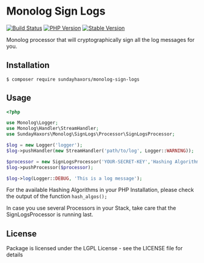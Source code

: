 # Monolog Sign Logs

[![Build Status](https://img.shields.io/github/workflow/status/sundayhaxors/monolog-sign-logs/CI?style=for-the-badge)](https://github.com/sundayhaxors/monolog-sign-logs/actions?query=workflow%3ACI) [![PHP Version](https://img.shields.io/packagist/php-v/sundayhaxors/monolog-sign-logs.svg?style=for-the-badge)](https://github.com/sundayhaxors/monolog-sign-logs) [![Stable Version](https://img.shields.io/packagist/v/sundayhaxors/monolog-sign-logs.svg?style=for-the-badge&label=latest)](https://packagist.org/packages/sundayhaxors/monolog-sign-logs)

Monolog processor that will cryptographically sign all the log messages for you.

## Installation

```
$ composer require sundayhaxors/monolog-sign-logs
```

## Usage

```php
<?php

use Monolog\Logger;
use Monolog\Handler\StreamHandler;
use SundayHaxors\Monolog\SignLogs\Processor\SignLogsProcessor;

$log = new Logger('logger');
$log->pushHandler(new StreamHandler('path/to/log', Logger::WARNING));

$processor = new SignLogsProcessor('YOUR-SECRET-KEY','Hashing Algorithm');
$log->pushProcessor($processor);

$log->log(Logger::DEBUG, 'This is a log message');
```

For the available Hashing Algorithms in your PHP Installation, please check the output of the function `hash_algos();`

In case you use several Processors in your Stack, take care that the SignLogsProcessor is running last.

## License

Package is licensed under the LGPL License - see the LICENSE file for details
